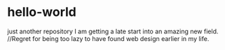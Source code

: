 # hello-world
just another repository
I am getting a late start into an amazing new field. 
//Regret for being too lazy to have found web design earlier in my life.
